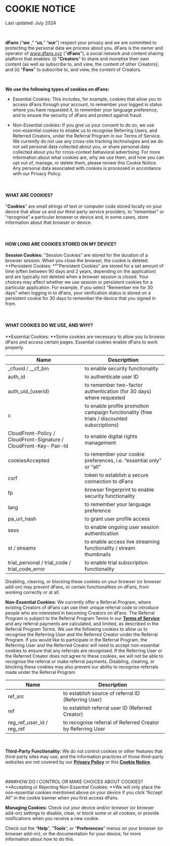 # COOKIE NOTICE

Last updated: July 2024

<br/>

**dFans** (“**we** ,” “**us**,” “**our**”) respect your privacy and we are committed to protecting the personal data we process about you. dFans is the owner and operator of www.dfans.xyz ("**dFans**"), a social network and content sharing platform that enables: (i) "**Creators**" to share and monetise their own content (as well as subscribe to, and view, the content of other Creators); and (ii) "**Fans**" to subscribe to, and view, the content of Creators.

<br/>

**We use the following types of cookies on dFans:**

- Essential Cookies: This includes, for example, cookies that allow you to access dFans through your account, to remember your logged in status where you have requested it, to remember your language preference, and to ensure the security of dFans and protect against fraud.
- Non-Essential cookies: If you give us your consent to do so, we use non-essential cookies to enable us to recognise Referring Users, and Referred Creators, under the Referral Program in our Terms of Service.
We currently do not use any cross-site tracking technologies and we do not sell personal data collected about you, or share personal data collected about you for cross-context behavioral advertising.
For more information about what cookies are, why we use them, and how you can opt out of, manage, or delete them, please review this Cookie Notice. Any personal data associated with cookies is processed in accordance with our Privacy Policy.
  
  <br/>

#### WHAT ARE COOKIES?

"**Cookies**" are small strings of text or computer code stored locally on your device that allow us and our third-party service providers, to “remember” or “recognise” a particular browser or device and, in some cases, store information about that browser or device.

<br/>

#### HOW LONG ARE COOKIES STORED ON MY DEVICE?

**Session Cookies:** "Session Cookies" are stored for the duration of a browser session. When you close the browser, the cookie is deleted.
**Persistent Cookies: **"Persistent Cookies" are stored for a set amount of time (often between 90 days and 2 years, depending on the application) and are typically not deleted when a browser session is closed.
Your choices may affect whether we use session or persistent cookies for a particular application. For example, if you select “Remember me for 30 days” when logging in to dFans, your verification status is stored on a persistent cookie for 30 days to remember the device that you signed in from.

<br/>

#### WHAT COOKIES DO WE USE, AND WHY?

**Essential Cookies: **Some cookies are necessary to allow you to browse dFans and access certain pages. Essential cookies enable dFans to work properly.

|Name|Descripttion|
|--|--|
|_cfuvid / __cf_bm|to enable security functionality|
|auth_id|to authenticate user ID|
|auth_uid_{userid}|to remember two-factor authentication (for 30 days) where requested|
|c|to enable profile promotion campaign functionality (free trials / discounted subscriptions)|
|CloudFront-Policy / CloudFront-Signature / CloudFront-Key- Pair-Id|to enable digital rights management|
|cookiesAccepted|to remember your cookie preferences, i.e. “essential only” or “all”|
|csrf|token to establish a secure connection to dFans|
|fp|browser fingerprint to enable security functionality|
|lang|to remember your language preference|
|pa_url_hash|to grant user profile access|
|sess|to enable ongoing user session authentication|
|st / streams|to enable access live streaming functionality / stream thumbnails|
|trial_personal / trial_code / trial_code_error|to enable trial subscription functionality|

Disabling, clearing, or blocking these cookies on your browser (or browser add-on) may prevent dFans, or certain functionalities on dFans, from working correctly or at all.

**Non-Essential Cookies:**
We currently offer a Referral Program, where existing Creators of dFans can use their unique referral code to introduce people who are interested in becoming Creators on dFans. The Referral Program is subject to the Referral Program Terms in our [**Terms of Service**](https://) and any referral payments are calculated, and limited, as described in the Referral Program Terms.
We use the following cookies to allow us to recognise the Referring User and the Referred Creator under the Referral Program. If you would like to participate in the Referral Program, the Referring User and the Referred Creator will need to accept non-essential cookies to ensure that any referrals are recognised. If the Referring User or the Referred Creator does not agree to these cookies, we will not be able to recognise the referral or make referral payments. Disabling, clearing, or blocking these cookies may also prevent our ability to recognise referrals made under the Referral Program.


|Name|Description|
|--|--|
|ref_src|to establish source of referral ID (Referring User)|
|ref|to establish referral user ID (Referred Creator)|
|reg_ref_user_id / reg_ref|to recognise referral of Referred Creator by Referring User|

<br/>

**Third-Party Functionality:**
We do not control cookies or other features that third-party sites may use, and the information practices of those third-party websites are not covered by our [**Privacy Policy**](https://) or this **[Cookie Notice](https://)**.

<br/>

####HOW DO I CONTROL OR MAKE CHOICES ABOUT COOKIES?
**Accepting or Rejecting Non-Essential Cookies: **We will only place the non-essential cookies mentioned above on your device if you click “Accept All” in the cookie banner when you first access dFans.

**Managing Cookies:** Check out your device and/or browser (or browser add-on) settings to disable, clear, or block some or all cookies, or provide notifications when you receive a new cookie.

Check out the “**Help**”, “**Tools**”, or “**Preferences**” menus on your browser (or browser add-on), or the documentation for your device, for more information about how to do this.
